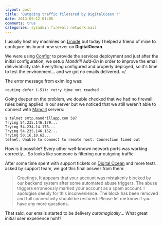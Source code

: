```yaml
---
layout: post
title: "Outgoing traffic filetered by DigitalOcean!?"
date: 2013-09-12 01:05
comments: true
categories: sysadmin firewall network mail
---
```

I usually host my machines on [Linode](http://www.linode.com/?r=3ce91ceda1f3059c009e913fe993fd0ef39601d8)
but today I helped a friend of mine to configure his brand new server on **DigitalOcean**.

We were using [Configr](http://configr.com) to provide the services deployment and just
after the initial configuration, we setup *Mandrill Add-On* in order to improve
the email deliverability rate. Everything configured and properly deployed, so it's
time to test the environment... and we got no emails delivered. =/

The error message from exim log was:

    routing defer (-51): retry time not reached

Going deeper on the problem, we double checked that we had no firewall rules being
applied in our server but we noticed that we still weren't able to connect with [Mandill](http://mandrillapp.com)
servers:

    $ telnet smtp.mandrillapp.com 587
    Trying 54.235.146.179...
    Trying 54.234.14.176...
    Trying 54.235.146.152...
    Trying 50.16.10.62...
    telnet: Unable to connect to remote host: Connection timed out

How is it possible? Every other well-known network ports was working correctly...
So looks like someone is filtering our outgoing traffic.

After some time spent with support tickets on [Digital Ocean]( https://www.digitalocean.com/?refcode=5d44b3372429)
and more tests asked by support team, we got this final answer from them:

> Greetings,
> It appears that your account was mistakenly blocked by our backend system after some automated abuse triggers. The abuse triggers erroneously marked your account as a spam account.
> I apologise deeply for this inconvenience. The block has been removed and full connectivity should be restored.
> Please let me know if you have any more questions.

That said, our emails started to be delivery *automagically*... What great initial
user experience huh!?
